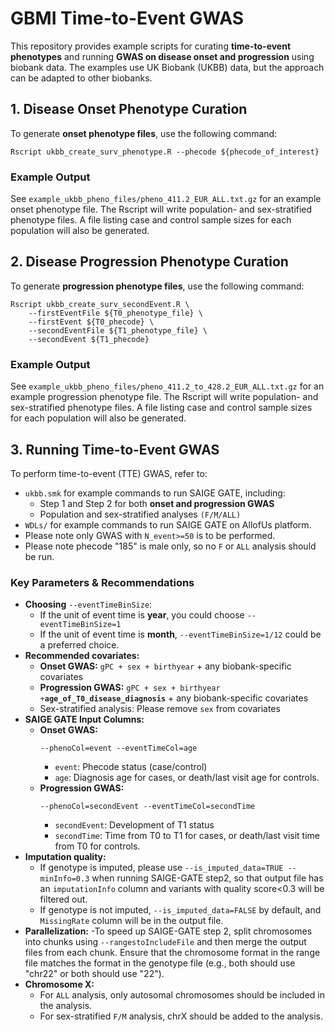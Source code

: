 # GBMI Time-to-Event GWAS
This repository provides example scripts for curating **time-to-event phenotypes** and running **GWAS on disease onset and progression** using biobank data. The examples use UK Biobank (UKBB) data, but the approach can be adapted to other biobanks.

## 1. Disease Onset Phenotype Curation 
To generate **onset phenotype files**, use the following command:
```
Rscript ukbb_create_surv_phenotype.R --phecode ${phecode_of_interest}
```
### Example Output
See `example_ukbb_pheno_files/pheno_411.2_EUR_ALL.txt.gz` for an example onset phenotype file. The Rscript will write population- and sex-stratified phenotype files. A file listing case and control sample sizes for each population will also be generated.

## 2. Disease Progression Phenotype Curation
To generate **progression phenotype files**, use the following command:
```
Rscript ukbb_create_surv_secondEvent.R \
    --firstEventFile ${T0_phenotype_file} \
    --firstEvent ${T0_phecode} \
    --secondEventFile ${T1_phenotype_file} \
    --secondEvent ${T1_phecode}
```
### Example Output
See `example_ukbb_pheno_files/pheno_411.2_to_428.2_EUR_ALL.txt.gz` for an example progression phenotype file. The Rscript will write population- and sex-stratified phenotype files. A file listing case and control sample sizes for each population will also be generated.

## 3. Running Time-to-Event GWAS
To perform time-to-event (TTE) GWAS, refer to:
- `ukbb.smk` for example commands to run SAIGE GATE, including:
  - Step 1 and Step 2 for both **onset and progression GWAS**
  - Population and sex-stratified analyses `(F/M/ALL)`
- `WDLs/` for example commands to run SAIGE GATE on AllofUs platform.
- Please note only  GWAS with `N_event>=50` is to be performed. 
- Please note phecode "185" is male only, so no `F` or `ALL` analysis should be run.
### Key Parameters & Recommendations
- **Choosing** `--eventTimeBinSize`: 
  - If the unit of event time is **year**, you could choose `--eventTimeBinSize=1` 
  - If the unit of event time is **month**, `--eventTimeBinSize=1/12` could be a preferred choice.
- **Recommended covariates:**
  - **Onset GWAS:** `gPC + sex + birthyear` + any biobank-specific covariates
  - **Progression GWAS:** `gPC + sex + birthyear +`**`age_of_T0_disease_diagnosis`** + any biobank-specific covariates
  - Sex-stratified analysis: Please remove `sex` from covariates 
- **SAIGE GATE Input Columns:**
  - **Onset GWAS:**
    ```
    --phenoCol=event --eventTimeCol=age
    ```
    - `event`: Phecode status (case/control)
    - `age`: Diagnosis age for cases, or death/last visit age for controls.
  - **Progression GWAS:**
    ```
    --phenoCol=secondEvent --eventTimeCol=secondTime
    ```
    - `secondEvent`: Development of T1 status
    - `secondTime`: Time from T0 to T1 for cases, or death/last visit time from T0 for controls. 
- **Imputation quality:**
  - If genotype is imputed, please use `--is_imputed_data=TRUE --minInfo=0.3` when running SAIGE-GATE step2, so that output file has an `imputationInfo` column and variants with quality score<0.3 will be filtered out. 
  - If genotype is not imputed, `--is_imputed_data=FALSE` by default, and `MissingRate` column will be in the output file.
- **Parallelization:**
  -To speed up SAIGE-GATE step 2, split chromosomes into chunks using `--rangestoIncludeFile` and then merge the output files from each chunk. Ensure that the chromosome format in the range file matches the format in the genotype file (e.g., both should use "chr22" or both should use "22").
- **Chromosome X:**
  - For `ALL` analysis, only autosomal chromosomes should be included in the analysis.
  - For sex-stratified `F/M` analysis, chrX should be added to the analysis.
